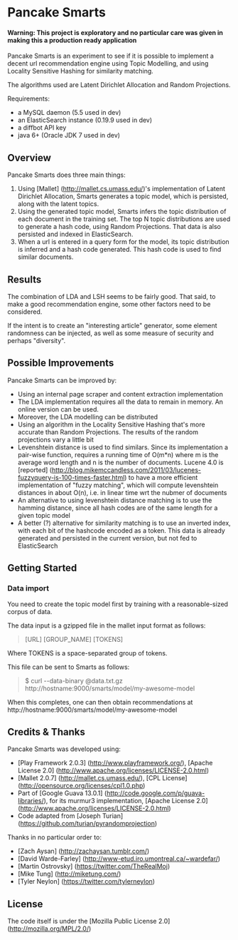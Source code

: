 Pancake Smarts
==============

#### Warning: This project is exploratory and no particular care was given in making this a production ready application

Pancake Smarts is an experiment to see if it is possible to implement a decent url recommendation engine using Topic Modelling, and using Locality Sensitive Hashing for similarity matching.

 The algorithms used are Latent Dirichlet Allocation and Random Projections.

Requirements:
* a MySQL daemon (5.5 used in dev)
* an ElasticSearch instance (0.19.9 used in dev)
* a diffbot API key
* java 6+ (Oracle JDK 7 used in dev)

Overview
--------

Pancake Smarts does three main things:
1. Using [Mallet] (http://mallet.cs.umass.edu/)'s implementation of Latent Dirichlet Allocation, Smarts generates a topic model, which is persisted, along with the latent topics.
2. Using the generated topic model, Smarts infers the topic distribution of each document in the training set. The top N topic distributions are used to generate a hash code, using Random Projections. That data is also persisted and indexed in ElasticSearch.
3. When a url is entered in a query form for the model, its topic distribution is inferred and a hash code generated. This hash code is used to find similar documents.

Results
-------

The combination of LDA and LSH seems to be fairly good. That said, to make a good recommendation engine, some other factors need to be considered.

If the intent is to create an "interesting article" generator, some element randomness can be injected, as well as some measure of security and perhaps "diversity".

Possible Improvements
---------------------

Pancake Smarts can be improved by:
* Using an internal page scraper and content extraction implementation
* The LDA implementation requires all the data to remain in memory. An online version can be used.
* Moreover, the LDA modelling can be distributed
* Using an algorithm in the Locality Sensitive Hashing that's more accurate than Random Projections. The results of the random projections vary a little bit
* Levenshtein distance is used to find similars. Since its implementation a pair-wise function, requires a running time of O(m*n) where m is the average word length and n is the number of documents. Lucene 4.0 is [reported] (http://blog.mikemccandless.com/2011/03/lucenes-fuzzyquery-is-100-times-faster.html) to have a more efficient implementation of "fuzzy matching", which will compute levenshtein distances in about O(n), i.e. in linear time wrt the nubmer of documents
* An alternative to using levenshtein distance matching is to use the hamming distance, since all hash codes are of the same length for a given topic model
* A better (?) alternative for similarity matching is to use an inverted index, with each bit of the hashcode encoded as a token. This data is already generated and persisted in the current version, but not fed to ElasticSearch

Getting Started
---------------

### Data import

You need to create the topic model first by training with a reasonable-sized corpus of data.

The data input is a gzipped file in the mallet input format as follows:

> [URL] [GROUP_NAME] [TOKENS]

Where TOKENS is a space-separated group of tokens.

This file can be sent to Smarts as follows:

> $ curl --data-binary @data.txt.gz http://hostname:9000/smarts/model/my-awesome-model

When this completes, one can then obtain recommendations at http://hostname:9000/smarts/model/my-awesome-model

Credits & Thanks
----------------

Pancake Smarts was developed using:
* [Play Framework 2.0.3] (http://www.playframework.org/), [Apache License 2.0] (http://www.apache.org/licenses/LICENSE-2.0.html)
* [Mallet 2.0.7] (http://mallet.cs.umass.edu/), [CPL License] (http://opensource.org/licenses/cpl1.0.php)
* Part of [Google Guava 13.0.1] (http://code.google.com/p/guava-libraries/), for its murmur3 implementation, [Apache License 2.0] (http://www.apache.org/licenses/LICENSE-2.0.html)
* Code adapted from [Joseph Turian] (https://github.com/turian/pyrandomprojection)

Thanks in no particular order to:
* [Zach Aysan] (http://zachaysan.tumblr.com/)
* [David Warde-Farley] (http://www-etud.iro.umontreal.ca/~wardefar/)
* [Martin Ostrovsky] (https://twitter.com/TheRealMoj)
* [Mike Tung] (http://miketung.com/)
* [Tyler Neylon] (https://twitter.com/tylerneylon)

License
-------

The code itself is under the [Mozilla Public License 2.0] (http://mozilla.org/MPL/2.0/)